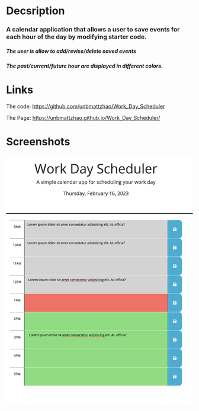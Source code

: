# Decsription
### A calendar application that allows a user to save events for each hour of the day by modifying starter code. 
##### The user is allow to add/revise/delete saved events
##### The past/current/future hour are displayed in different colors.  
# Links

The code: https://github.com/unbmattzhao/Work_Day_Scheduler

The Page: https://unbmattzhao.github.io/Work_Day_Scheduler/

# Screenshots

![The App screenshots](./img/01.png "Password Generator01")


